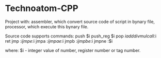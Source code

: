 # Technoatom-CPP
Project with:
    assembler, which convert source code of script in bynary file,
    processor, which execute this bynary file.


Source code supports commands:
    push $i
    push_reg $i
    pop $i
    add
    div
    mul
    call :$i
    ret
    jmp :$i
    jmpe :$i
    jmpa :$i
    jmpae :$i
    jmpb :$i
    jmpbe :$i
    jmpne :$i
    
where: $i - integer value of number, register number or tag number.
